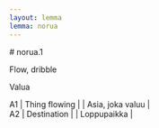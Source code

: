 ```yaml
---
layout: lemma
lemma: norua
---
```


<div class="sense">
# <span class="sensename">norua.1</span>

<span class="description">Flow, dribble</span>

<span class="description">Valua</span>

A1 | Thing flowing |   | Asia, joka valuu |  
A2 | Destination |   | Loppupaikka |  

</div>

